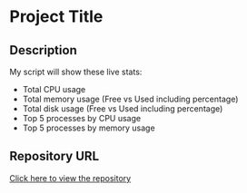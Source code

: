 # Project Title

## Description
My script will show these live stats:
- Total CPU usage
- Total memory usage (Free vs Used including percentage)
- Total disk usage (Free vs Used including percentage)
- Top 5 processes by CPU usage
- Top 5 processes by memory usage


## Repository URL
[Click here to view the repository](https://github.com/noneofbussines888/myfirstproject)

